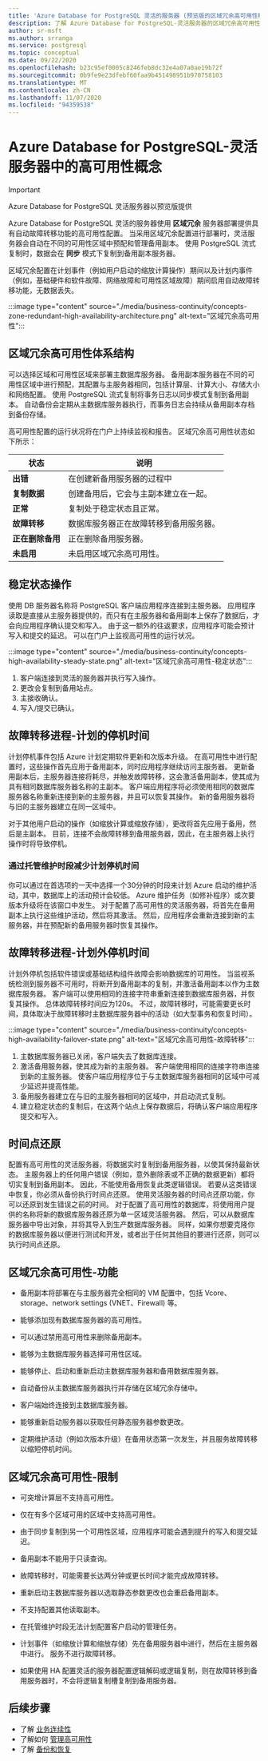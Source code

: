 ```yaml
---
title: 'Azure Database for PostgreSQL 灵活的服务器 (预览版的区域冗余高可用性概述) '
description: 了解 Azure Database for PostgreSQL-灵活服务器的区域冗余高可用性的概念
author: sr-msft
ms.author: srranga
ms.service: postgresql
ms.topic: conceptual
ms.date: 09/22/2020
ms.openlocfilehash: b23c95ef0005c8246feb8dc32e4a07a0ae19b72f
ms.sourcegitcommit: 0b9fe9e23dfebf60faa9b451498951b970758103
ms.translationtype: MT
ms.contentlocale: zh-CN
ms.lasthandoff: 11/07/2020
ms.locfileid: "94359538"
---
```

# <a name="high-availability-concepts-in-azure-database-for-postgresql---flexible-server"></a>Azure Database for PostgreSQL-灵活服务器中的高可用性概念

> [!IMPORTANT]
> Azure Database for PostgreSQL 灵活服务器以预览版提供

Azure Database for PostgreSQL 灵活的服务器使用 **区域冗余** 服务器部署提供具有自动故障转移功能的高可用性配置。 当采用区域冗余配置进行部署时，灵活服务器会自动在不同的可用性区域中预配和管理备用副本。 使用 PostgreSQL 流式复制时，数据会在 **同步** 模式下复制到备用副本服务器。 

区域冗余配置在计划事件（例如用户启动的缩放计算操作）期间以及计划内事件（例如，基础硬件和软件故障、网络故障和可用性区域故障）期间启用自动故障转移功能，无数据丢失。 

:::image type="content" source="./media/business-continuity/concepts-zone-redundant-high-availability-architecture.png" alt-text="区域冗余高可用性"::: 

## <a name="zone-redundant-high-availability-architecture"></a>区域冗余高可用性体系结构

可以选择区域和可用性区域来部署主数据库服务器。 备用副本服务器在不同的可用性区域中进行预配，其配置与主服务器相同，包括计算层、计算大小、存储大小和网络配置。 使用 PostgreSQL 流式复制将事务日志以同步模式复制到备用副本。 自动备份会定期从主数据库服务器执行，而事务日志会持续从备用副本存档到备份存储。 

高可用性配置的运行状况将在门户上持续监视和报告。 区域冗余高可用性状态如下所示：

| **状态** | **说明** |
| ------- | ------ |
| <b> 出错 | 在创建新备用服务器的过程中 |
| <b> 复制数据 | 创建备用后，它会与主副本建立在一起。 |
| <b> 正常 | 复制处于稳定状态且正常。 |
| <b> 故障转移 | 数据库服务器正在故障转移到备用服务器。 |
| <b> 正在删除备用 | 正在删除备用服务器。 | 
| <b> 未启用 | 未启用区域冗余高可用性。  |

## <a name="steady-state-operations"></a>稳定状态操作

使用 DB 服务器名称将 PostgreSQL 客户端应用程序连接到主服务器。 应用程序读取是直接从主服务器提供的，而只有在主服务器和备用副本上保存了数据后，才会向应用程序确认提交和写入。 由于这一额外的往返要求，应用程序可能会预计写入和提交的延迟。 可以在门户上监视高可用性的运行状况。

:::image type="content" source="./media/business-continuity/concepts-high-availability-steady-state.png" alt-text="区域冗余高可用性-稳定状态"::: 

1. 客户端连接到灵活的服务器并执行写入操作。
2. 更改会复制到备用站点。
3. 主接收确认。
4. 写入/提交已确认。

## <a name="failover-process---planned-downtimes"></a>故障转移进程-计划的停机时间

计划停机事件包括 Azure 计划定期软件更新和次版本升级。 在高可用性中进行配置时，这些操作首先应用于备用副本，同时应用程序继续访问主服务器。 更新备用副本后，主服务器连接将耗尽，并触发故障转移，这会激活备用副本，使其成为具有相同数据库服务器名称的主副本。 客户端应用程序将必须使用相同的数据库服务器名称重新连接到新的主服务器，并且可以恢复其操作。 新的备用服务器将与旧的主服务器建立在同一区域中。 

对于其他用户启动的操作（如缩放计算或缩放存储），更改将首先应用于备用，然后是主副本。 目前，连接不会故障转移到备用服务器，因此，在主服务器上执行操作时将导致停机。

### <a name="reducing-planned-downtime-with-managed-maintenance-window"></a>通过托管维护时段减少计划停机时间

 你可以通过在首选项的一天中选择一个30分钟的时段来计划 Azure 启动的维护活动，其中，数据库上的活动预计会较低。 Azure 维护任务（如修补程序）或次要版本升级将在该窗口中发生。  对于配置了高可用性的灵活服务器，将首先在备用副本上执行这些维护活动，然后将其激活。 然后，应用程序会重新连接到新的主服务器，并在预配新的备用服务器时恢复其操作。

## <a name="failover-process---unplanned-downtimes"></a>故障转移进程-计划外停机时间

计划外停机包括软件错误或基础结构组件故障会影响数据库的可用性。 当监视系统检测到服务器不可用时，将断开到备用副本的复制，并激活备用副本以作为主数据库服务器。 客户端可以使用相同的连接字符串重新连接到数据库服务器，并恢复其操作。 总体故障转移时间应为120s。 不过，故障转移时，可能需要更长时间，具体取决于故障转移时主数据库服务器中的活动（如大型事务和恢复时间）。

:::image type="content" source="./media/business-continuity/concepts-high-availability-failover-state.png" alt-text="区域冗余高可用性-故障转移"::: 

1. 主数据库服务器已关闭，客户端失去了数据库连接。 
2. 激活备用服务器，使其成为新的主服务器。 客户端使用相同的连接字符串连接到新的主服务器。 使客户端应用程序位于与主数据库服务器相同的区域中可减少延迟并提高性能。
3. 备用服务器建立在与旧的主服务器相同的区域中，并启动流式复制。 
4. 建立稳定状态的复制后，在这两个站点上保存数据后，将确认客户端应用程序提交和写入。

## <a name="point-in-time-restore"></a>时间点还原 

配置有高可用性的灵活服务器，将数据实时复制到备用服务器，以使其保持最新状态。 主服务器上的任何用户错误（例如，意外删除表或不正确的数据更新）都将切实复制到备用副本。 因此，不能使用备用恢复此类逻辑错误。 若要从这类错误中恢复，你必须从备份执行时间点还原。  使用灵活服务器的时间点还原功能，你可以还原到发生错误之前的时间。 对于配置了高可用性的数据库，将使用用户提供的名称将新的数据库服务器还原为单一区域灵活服务器。 然后，可以从数据库服务器中导出对象，并将其导入到生产数据库服务器。 同样，如果你想要克隆你的数据库服务器以便进行测试和开发，或者出于任何其他目的要进行还原，则可以执行时间点还原。

## <a name="zone-redundant-high-availability---features"></a>区域冗余高可用性-功能

-   备用副本将部署在与主服务器完全相同的 VM 配置中，包括 Vcore、storage、network settings (VNET、Firewall) 等。

-   能够添加现有数据库服务器的高可用性。

-   可以通过禁用高可用性来删除备用副本。

-   能够为主数据库服务器选择可用性区域。

-   能够停止、启动和重新启动主数据库服务器和备用数据库服务器。

-   自动备份从主数据库服务器执行并存储在区域冗余存储中。

-   客户端始终连接到主数据库服务器。

-   能够重新启动服务器以获取任何静态服务器参数更改。
  
-   定期维护活动（例如次版本升级）在备用状态第一次发生，并且服务故障转移以缩短停机时间。  

## <a name="zone-redundant-high-availability---limitations"></a>区域冗余高可用性-限制

-   可突增计算层不支持高可用性。
-   仅在有多个区域可用的区域中支持高可用性。
-   由于同步复制到另一个可用性区域，应用程序可能会遇到提升的写入和提交延迟。

-   备用副本不能用于只读查询。

-   故障转移时，可能需要长达两分钟或更长时间才能完成故障转移。

-   重新启动主数据库服务器以选取静态参数更改也会重启备用副本。

-   不支持配置其他读取副本。

-   在托管维护时段无法计划配置客户启动的管理任务。

-   计划事件（如缩放计算和缩放存储）先在备用服务器中进行，然后在主服务器中进行。 服务不进行故障转移。 

-  如果使用 HA 配置灵活的服务器配置逻辑解码或逻辑复制，则在故障转移到备用服务器时，不会将逻辑复制槽复制到备用服务器。  

## <a name="next-steps"></a>后续步骤

-   了解 [业务连续性](./concepts-business-continuity.md)
-   了解如何 [管理高可用性](./how-to-manage-high-availability-portal.md)
-   了解 [备份和恢复](./concepts-backup-restore.md)